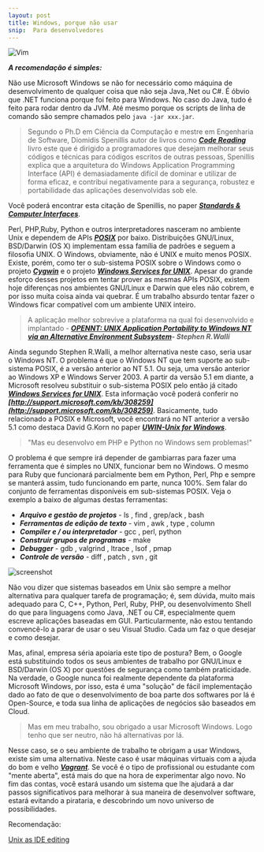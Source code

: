 ```yaml
---
layout: post
title: Windows, porque não usar
snip:  Para desenvolvedores
---
```


![Vim](http://cdn.instantshift.com/media/uploads/2013/04/universal-mobile-site-design-flaw.jpg)

***A recomendação é simples:*** 

Não use Microsoft Windows se não for necessário como máquina de desenvolvimento de qualquer coisa que não seja Java,.Net ou C#. É óbvio que .NET funciona porque foi feito para Windows. No caso do Java, tudo é feito para rodar dentro da JVM. Até mesmo porque os scripts de linha de comando são sempre chamados pelo ```java -jar xxx.jar```.

> Segundo o Ph.D em Ciência da Computação e mestre em Engenharia de Software, Diomidis Spenillis autor de livros como ***[Code Reading](http://www.amazon.com/Code-Reading-Open-Source-Perspective/dp/0201799405)*** livro este que é dirigido a programadores que desejam melhorar seus códigos e técnicas para códigos escritos de outras pessoas, Spenillis explica que a arquitetura do Windows Application Programming Interface (API) é demasiadamente difícil de dominar e utilizar de forma eficaz, e contribui negativamente para a segurança, robustez e portabilidade das aplicações desenvolvidas sob ele.

Você poderá encontrar esta citação de Spenillis, no paper ***[Standards & Computer Interfaces](http://www.sciencedirect.com/science/article/pii/S0920548998000129)***.

Perl, PHP,Ruby, Python e outros interpretadores nasceram no ambiente Unix e dependem de APIs ***[POSIX](http://en.wikipedia.org/wiki/POSIX)*** por baixo. Distribuições GNU/Linux, BSD/Darwin (OS X) implementam essa família de padrões e seguem a filosofia UNIX. O Windows, obviamente, não é UNIX e muito menos POSIX. Existe, porém, como ter o sub-sistema POSIX sobre o Windows como o projeto ***[Cygwin](https://www.cygwin.com/)*** e o projeto ***[Windows Services for UNIX](http://www.microsoft.com/en-us/download/details.aspx?id=274)***. Apesar do grande esforço desses projetos em tentar prover as mesmas APIs POSIX, existem hoje diferenças nos ambientes GNU/Linux e Darwin que eles não cobrem, e por isso muita coisa ainda vai quebrar. É um trabalho absurdo tentar fazer o Windows ficar compatível com um ambiente UNIX inteiro. 

> A aplicação melhor sobrevive a plataforma na qual foi desenvolvido e implantado - ***[OPENNT: UNIX Application Portability to Windows NT via an Alternative Environment Subsystem](https://www.usenix.org/legacy/publications/library/proceedings/usenix-nt97/full_papers/walli/walli.pdf)- Stephen R.Walli***

Ainda segundo Stephen R.Walli, a melhor alternativa neste caso, seria usar o Windows NT. O problema é que o Windows NT que tem suporte ao sub-sistema POSIX, é a versão anterior ao NT 5.1. Ou seja, uma versão anterior ao Windows XP e Windows Server 2003. A partir da versão 5.1 em diante, a Microsoft resolveu substituir o sub-sistema POSIX pelo então já citado ***[Windows Services for UNIX](http://www.microsoft.com/en-us/download/details.aspx?id=274)***. Esta informação você poderá conferir no ***[http://support.microsoft.com/kb/308259](http://support.microsoft.com/kb/308259)***. Basicamente, tudo relacionado a POSIX e Microsoft, você encontrará no NT anterior a versão 5.1 como destaca David G.Korn no paper ***[UWIN-Unix for Windows](https://www.usenix.org/legacy/publications/library/proceedings/usenix-nt97/full_papers/korn/korn.pdf)***.

> "Mas eu desenvolvo em PHP e Python no Windows sem problemas!"

O problema é que sempre irá depender de gambiarras para fazer uma ferramenta que é simples no UNIX, funcionar bem no Windows. O mesmo para Ruby que funcionará parcialmente bem em Python, Perl, Php e sempre se manterá assim, tudo funcionando em parte, nunca 100%. Sem falar do conjunto de ferramentas disponíveis em sub-sistemas POSIX. Veja o exemplo a baixo de algumas destas ferramentas:

* ***Arquivo e gestão de projetos*** - ls , find , grep/ack , bash
* ***Ferramentas de edição de texto*** - vim , awk , type , column
* ***Compiler e / ou interpretador*** - gcc , perl, python
* ***Construir grupos de programas*** - make
* ***Debugger*** - gdb , valgrind , ltrace , lsof , pmap
* ***Controle de versão*** - diff , patch , svn , git

![screenshot](https://github.com/lobocode/lobocode.github.io/blob/master/media/3.jpg)

Não vou dizer que sistemas baseados em Unix são sempre a melhor alternativa para qualquer tarefa de programação; é, sem dúvida, muito mais adequado para C, C++, Python, Perl, Ruby, PHP, ou desenvolvimento Shell do que para linguagens como Java, .NET ou C#, especialmente quem escreve aplicações baseadas em GUI. Particularmente, não estou tentando convencê-lo a parar de usar o seu Visual Studio. Cada um faz o que desejar e como desejar.

Mas, afinal, empresa séria apoiaria este tipo de postura? Bem, o Google está substituindo todos os seus ambientes de trabalho por GNU/Linux e BSD/Darwin (OS X) por questões de segurança como também praticidade. Na verdade, o Google nunca foi realmente dependente da plataforma Microsoft Windows, por isso, esta é uma "solução" de fácil implementação dado ao fato de que o desenvolvimento de boa parte dos softwares por lá é Open-Source, e toda sua linha de aplicações de negócios são baseados em Cloud.  

> Mas em meu trabalho, sou obrigado a usar Microsoft Windows. Logo tenho que ser neutro, não há alternativas por lá.

Nesse caso, se o seu ambiente de trabalho te obrigam a usar Windows, existe sim uma alternativa. Neste caso é usar máquinas virtuais com a ajuda do bom e velho ***[Vagrant](https://www.vagrantup.com/)***. Se você é o tipo de profissional ou estudante com "mente aberta", está mais do que na hora de experimentar algo novo. No fim das contas, você estará usando um sistema que lhe ajudará a dar passos significativos para melhorar à sua maneira de desenvolver software, estará evitando a pirataria, e descobrindo um novo universo de possibilidades.

Recomendação:
<dl>
	<dt><a href="http://blog.sanctum.geek.nz/unix-as-ide-editing/">Unix as IDE editing</a></dt>
</dl>
